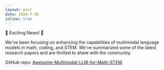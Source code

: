 ```yaml
---
layout: post
date: 2024-7-30
inline: true
---
```


🎉 Exciting News! 🎉

We've been focusing on enhancing the capabilities of multimodal language models in math, coding, and STEM. We've summarized some of the latest research papers and are thrilled to share  with the community.

GitHub repo: [Awesome-Multimodal-LLM-for-Math-STEM](InfiMM/Awesome-Multimodal-LLM-for-Math-STEM).